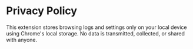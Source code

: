 # Privacy Policy

This extension stores browsing logs and settings only on your local device using Chrome's local storage.
No data is transmitted, collected, or shared with anyone.  
